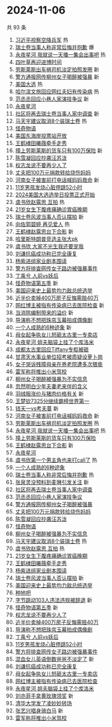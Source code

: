 # 2024-11-06

共 93 条

<!-- BEGIN -->
<!-- 最后更新时间 Wed Nov 06 2024 01:16:00 GMT+0800 (China Standard Time) -->

1. [习近平视察空降兵军](https://s.weibo.com//weibo?q=%23%E4%B9%A0%E8%BF%91%E5%B9%B3%E8%A7%86%E5%AF%9F%E7%A9%BA%E9%99%8D%E5%85%B5%E5%86%9B%23&Refer=new_time)
   热
1. [瑞士卷当事人称非常后悔并抱歉](https://s.weibo.com//weibo?q=%23%E7%91%9E%E5%A3%AB%E5%8D%B7%E5%BD%93%E4%BA%8B%E4%BA%BA%E7%A7%B0%E9%9D%9E%E5%B8%B8%E5%90%8E%E6%82%94%E5%B9%B6%E6%8A%B1%E6%AD%89%23&t=31&band_rank=1&Refer=top)
   爆
1. [永夜星河 我就说一天播一集会出事吧](https://s.weibo.com//weibo?q=%E6%B0%B8%E5%A4%9C%E6%98%9F%E6%B2%B3%20%E6%88%91%E5%B0%B1%E8%AF%B4%E4%B8%80%E5%A4%A9%E6%92%AD%E4%B8%80%E9%9B%86%E4%BC%9A%E5%87%BA%E4%BA%8B%E5%90%A7&t=31&band_rank=2&Refer=top)
   热
1. [四叶草再迎进博时间](https://s.weibo.com//weibo?q=%23%E5%9B%9B%E5%8F%B6%E8%8D%89%E5%86%8D%E8%BF%8E%E8%BF%9B%E5%8D%9A%E6%97%B6%E9%97%B4%23&t=31&band_rank=3&Refer=top)
1. [劳斯莱斯出车祸司机淡定拍照发圈](https://s.weibo.com//weibo?q=%23%E5%8A%B3%E6%96%AF%E8%8E%B1%E6%96%AF%E5%87%BA%E8%BD%A6%E7%A5%B8%E5%8F%B8%E6%9C%BA%E6%B7%A1%E5%AE%9A%E6%8B%8D%E7%85%A7%E5%8F%91%E5%9C%88%23&t=31&band_rank=4&Refer=top)
   新
1. [警方通报网传柳州女子喝醉被强暴](https://s.weibo.com//weibo?q=%23%E8%AD%A6%E6%96%B9%E9%80%9A%E6%8A%A5%E7%BD%91%E4%BC%A0%E6%9F%B3%E5%B7%9E%E5%A5%B3%E5%AD%90%E5%96%9D%E9%86%89%E8%A2%AB%E5%BC%BA%E6%9A%B4%23&t=31&band_rank=5&Refer=top)
   新
1. [美国大选](https://s.weibo.com//weibo?q=%23%E7%BE%8E%E5%9B%BD%E5%A4%A7%E9%80%89%23&t=31&band_rank=6&Refer=top)
   热
1. [哈尔滨文旅回应网红夫妇有传染病](https://s.weibo.com//weibo?q=%23%E5%93%88%E5%B0%94%E6%BB%A8%E6%96%87%E6%97%85%E5%9B%9E%E5%BA%94%E7%BD%91%E7%BA%A2%E5%A4%AB%E5%A6%87%E6%9C%89%E4%BC%A0%E6%9F%93%E7%97%85%23&t=31&band_rank=7&Refer=top)
   热
1. [范丞丞回应小巷人家演技争议](https://s.weibo.com//weibo?q=%23%E8%8C%83%E4%B8%9E%E4%B8%9E%E5%9B%9E%E5%BA%94%E5%B0%8F%E5%B7%B7%E4%BA%BA%E5%AE%B6%E6%BC%94%E6%8A%80%E4%BA%89%E8%AE%AE%23&t=31&band_rank=8&Refer=top)
   新
1. [永夜星河](https://s.weibo.com//weibo?q=%E6%B0%B8%E5%A4%9C%E6%98%9F%E6%B2%B3&t=31&band_rank=9&Refer=top)
1. [社区将再去瑞士卷当事人家中调查](https://s.weibo.com//weibo?q=%23%E7%A4%BE%E5%8C%BA%E5%B0%86%E5%86%8D%E5%8E%BB%E7%91%9E%E5%A3%AB%E5%8D%B7%E5%BD%93%E4%BA%8B%E4%BA%BA%E5%AE%B6%E4%B8%AD%E8%B0%83%E6%9F%A5%23&t=31&band_rank=10&Refer=top)
   新
1. [马天宇建议取消8个装瑞士卷](https://s.weibo.com//weibo?q=%23%E9%A9%AC%E5%A4%A9%E5%AE%87%E5%BB%BA%E8%AE%AE%E5%8F%96%E6%B6%888%E4%B8%AA%E8%A3%85%E7%91%9E%E5%A3%AB%E5%8D%B7%23&t=31&band_rank=11&Refer=top)
   热
1. [怪奇物语](https://s.weibo.com//weibo?q=%E6%80%AA%E5%A5%87%E7%89%A9%E8%AF%AD&t=31&band_rank=12&Refer=top)
1. [美国东海岸投票站开放](https://s.weibo.com//weibo?q=%23%E7%BE%8E%E5%9B%BD%E4%B8%9C%E6%B5%B7%E5%B2%B8%E6%8A%95%E7%A5%A8%E7%AB%99%E5%BC%80%E6%94%BE%23&t=31&band_rank=13&Refer=top)
1. [王鹤棣田曦薇牵手走秀](https://s.weibo.com//weibo?q=%23%E7%8E%8B%E9%B9%A4%E6%A3%A3%E7%94%B0%E6%9B%A6%E8%96%87%E7%89%B5%E6%89%8B%E8%B5%B0%E7%A7%80%23&t=31&band_rank=14&Refer=top)
1. [撞上劳斯莱斯的货车只有100万保险](https://s.weibo.com//weibo?q=%23%E6%92%9E%E4%B8%8A%E5%8A%B3%E6%96%AF%E8%8E%B1%E6%96%AF%E7%9A%84%E8%B4%A7%E8%BD%A6%E5%8F%AA%E6%9C%89100%E4%B8%87%E4%BF%9D%E9%99%A9%23&t=31&band_rank=15&Refer=top)
   新
1. [陈雪凝回应抄袭汪苏泷](https://s.weibo.com//weibo?q=%E9%99%88%E9%9B%AA%E5%87%9D%E5%9B%9E%E5%BA%94%E6%8A%84%E8%A2%AD%E6%B1%AA%E8%8B%8F%E6%B3%B7&t=31&band_rank=16&Refer=top)
1. [权志龙说不要再少人了](https://s.weibo.com//weibo?q=%E6%9D%83%E5%BF%97%E9%BE%99%E8%AF%B4%E4%B8%8D%E8%A6%81%E5%86%8D%E5%B0%91%E4%BA%BA%E4%BA%86&t=31&band_rank=17&Refer=top)
1. [丈夫把100万元捐款转给烧伤妈妈](https://s.weibo.com//weibo?q=%23%E4%B8%88%E5%A4%AB%E6%8A%8A100%E4%B8%87%E5%85%83%E6%8D%90%E6%AC%BE%E8%BD%AC%E7%BB%99%E7%83%A7%E4%BC%A4%E5%A6%88%E5%A6%88%23&t=31&band_rank=18&Refer=top)
1. [河南女子被害前打电话喊妈妈救命](https://s.weibo.com//weibo?q=%E6%B2%B3%E5%8D%97%E5%A5%B3%E5%AD%90%E8%A2%AB%E5%AE%B3%E5%89%8D%E6%89%93%E7%94%B5%E8%AF%9D%E5%96%8A%E5%A6%88%E5%A6%88%E6%95%91%E5%91%BD&t=31&band_rank=19&Refer=top)
   新
1. [11岁男孩发烧心脏停跳52小时](https://s.weibo.com//weibo?q=%2311%E5%B2%81%E7%94%B7%E5%AD%A9%E5%8F%91%E7%83%A7%E5%BF%83%E8%84%8F%E5%81%9C%E8%B7%B352%E5%B0%8F%E6%97%B6%23&t=31&band_rank=20&Refer=top)
1. [2024美国大选选举日投票正式开始](https://s.weibo.com//weibo?q=%232024%E7%BE%8E%E5%9B%BD%E5%A4%A7%E9%80%89%E9%80%89%E4%B8%BE%E6%97%A5%E6%8A%95%E7%A5%A8%E6%AD%A3%E5%BC%8F%E5%BC%80%E5%A7%8B%23&t=31&band_rank=21&Refer=top)
1. [虞书欣赵露思 互拍](https://s.weibo.com//weibo?q=%E8%99%9E%E4%B9%A6%E6%AC%A3%E8%B5%B5%E9%9C%B2%E6%80%9D%20%E4%BA%92%E6%8B%8D&t=31&band_rank=22&Refer=top)
   热
1. [21岁女生下腹疼痛确诊胃癌晚期](https://s.weibo.com//weibo?q=%2321%E5%B2%81%E5%A5%B3%E7%94%9F%E4%B8%8B%E8%85%B9%E7%96%BC%E7%97%9B%E7%A1%AE%E8%AF%8A%E8%83%83%E7%99%8C%E6%99%9A%E6%9C%9F%23&t=31&band_rank=23&Refer=top)
1. [瑞士卷风波当事人否认摆拍](https://s.weibo.com//weibo?q=%23%E7%91%9E%E5%A3%AB%E5%8D%B7%E9%A3%8E%E6%B3%A2%E5%BD%93%E4%BA%8B%E4%BA%BA%E5%90%A6%E8%AE%A4%E6%91%86%E6%8B%8D%23&t=31&band_rank=24&Refer=top)
   新
1. [向佐郭碧婷 再见爱人](https://s.weibo.com//weibo?q=%E5%90%91%E4%BD%90%E9%83%AD%E7%A2%A7%E5%A9%B7%20%E5%86%8D%E8%A7%81%E7%88%B1%E4%BA%BA&t=31&band_rank=25&Refer=top)
   热
1. [王鹤棣赵露思台下合影](https://s.weibo.com//weibo?q=%23%E7%8E%8B%E9%B9%A4%E6%A3%A3%E8%B5%B5%E9%9C%B2%E6%80%9D%E5%8F%B0%E4%B8%8B%E5%90%88%E5%BD%B1%23&t=31&band_rank=26&Refer=top)
   新
1. [哈里斯特朗普竞选主张大pk](https://s.weibo.com//weibo?q=%23%E5%93%88%E9%87%8C%E6%96%AF%E7%89%B9%E6%9C%97%E6%99%AE%E7%AB%9E%E9%80%89%E4%B8%BB%E5%BC%A0%E5%A4%A7pk%23&t=31&band_rank=27&Refer=top)
1. [虞书欣 大家不光生我还要宠我](https://s.weibo.com//weibo?q=%E8%99%9E%E4%B9%A6%E6%AC%A3%20%E5%A4%A7%E5%AE%B6%E4%B8%8D%E5%85%89%E7%94%9F%E6%88%91%E8%BF%98%E8%A6%81%E5%AE%A0%E6%88%91&t=31&band_rank=28&Refer=top)
1. [刘谦抗癌成功称已完全康复](https://s.weibo.com//weibo?q=%23%E5%88%98%E8%B0%A6%E6%8A%97%E7%99%8C%E6%88%90%E5%8A%9F%E7%A7%B0%E5%B7%B2%E5%AE%8C%E5%85%A8%E5%BA%B7%E5%A4%8D%23&t=31&band_rank=29&Refer=top)
1. [杨紫进组家业剧本围读](https://s.weibo.com//weibo?q=%23%E6%9D%A8%E7%B4%AB%E8%BF%9B%E7%BB%84%E5%AE%B6%E4%B8%9A%E5%89%A7%E6%9C%AC%E5%9B%B4%E8%AF%BB%23&t=31&band_rank=30&Refer=top)
1. [警方将排查网传女子路边被强暴事件](https://s.weibo.com//weibo?q=%23%E8%AD%A6%E6%96%B9%E5%B0%86%E6%8E%92%E6%9F%A5%E7%BD%91%E4%BC%A0%E5%A5%B3%E5%AD%90%E8%B7%AF%E8%BE%B9%E8%A2%AB%E5%BC%BA%E6%9A%B4%E4%BA%8B%E4%BB%B6%23&t=31&band_rank=31&Refer=top)
1. [丁禹兮 人前vs妖后](https://s.weibo.com//weibo?q=%E4%B8%81%E7%A6%B9%E5%85%AE%20%E4%BA%BA%E5%89%8Dvs%E5%A6%96%E5%90%8E&t=31&band_rank=32&Refer=top)
1. [怪奇物语第五季](https://s.weibo.com//weibo?q=%E6%80%AA%E5%A5%87%E7%89%A9%E8%AF%AD%E7%AC%AC%E4%BA%94%E5%AD%A3&t=31&band_rank=33&Refer=top)
   新
1. [美国迎来史上最势均力敌总统选举](https://s.weibo.com//weibo?q=%23%E7%BE%8E%E5%9B%BD%E8%BF%8E%E6%9D%A5%E5%8F%B2%E4%B8%8A%E6%9C%80%E5%8A%BF%E5%9D%87%E5%8A%9B%E6%95%8C%E6%80%BB%E7%BB%9F%E9%80%89%E4%B8%BE%23&t=31&band_rank=34&Refer=top)
1. [近半价卖掉400万房子反悔需赔40万](https://s.weibo.com//weibo?q=%23%E8%BF%91%E5%8D%8A%E4%BB%B7%E5%8D%96%E6%8E%89400%E4%B8%87%E6%88%BF%E5%AD%90%E5%8F%8D%E6%82%94%E9%9C%80%E8%B5%9440%E4%B8%87%23&t=31&band_rank=35&Refer=top)
1. [网红博主被指有传染病已去医院检查](https://s.weibo.com//weibo?q=%23%E7%BD%91%E7%BA%A2%E5%8D%9A%E4%B8%BB%E8%A2%AB%E6%8C%87%E6%9C%89%E4%BC%A0%E6%9F%93%E7%97%85%E5%B7%B2%E5%8E%BB%E5%8C%BB%E9%99%A2%E6%A3%80%E6%9F%A5%23&t=31&band_rank=36&Refer=top)
   新
1. [当消除编制带来的溢价](https://s.weibo.com//weibo?q=%23%E5%BD%93%E6%B6%88%E9%99%A4%E7%BC%96%E5%88%B6%E5%B8%A6%E6%9D%A5%E7%9A%84%E6%BA%A2%E4%BB%B7%23&t=31&band_rank=37&Refer=top)
   新
1. [导演称不想把珠帘玉幕拍成偶像剧](https://s.weibo.com//weibo?q=%23%E5%AF%BC%E6%BC%94%E7%A7%B0%E4%B8%8D%E6%83%B3%E6%8A%8A%E7%8F%A0%E5%B8%98%E7%8E%89%E5%B9%95%E6%8B%8D%E6%88%90%E5%81%B6%E5%83%8F%E5%89%A7%23&t=31&band_rank=38&Refer=top)
1. [一个人成熟的6种迹象](https://s.weibo.com//weibo?q=%23%E4%B8%80%E4%B8%AA%E4%BA%BA%E6%88%90%E7%86%9F%E7%9A%846%E7%A7%8D%E8%BF%B9%E8%B1%A1%23&t=31&band_rank=39&Refer=top)
   新
1. [母女起争执女儿怒砸太古里一专卖店](https://s.weibo.com//weibo?q=%23%E6%AF%8D%E5%A5%B3%E8%B5%B7%E4%BA%89%E6%89%A7%E5%A5%B3%E5%84%BF%E6%80%92%E7%A0%B8%E5%A4%AA%E5%8F%A4%E9%87%8C%E4%B8%80%E4%B8%93%E5%8D%96%E5%BA%97%23&t=31&band_rank=40&Refer=top)
1. [永夜星河 姐夫脑袋上挂了个库洛米](https://s.weibo.com//weibo?q=%E6%B0%B8%E5%A4%9C%E6%98%9F%E6%B2%B3%20%E5%A7%90%E5%A4%AB%E8%84%91%E8%A2%8B%E4%B8%8A%E6%8C%82%E4%BA%86%E4%B8%AA%E5%BA%93%E6%B4%9B%E7%B1%B3&t=31&band_rank=41&Refer=top)
1. [成都太古里回应Tiffany专柜被砸](https://s.weibo.com//weibo?q=%23%E6%88%90%E9%83%BD%E5%A4%AA%E5%8F%A4%E9%87%8C%E5%9B%9E%E5%BA%94Tiffany%E4%B8%93%E6%9F%9C%E8%A2%AB%E7%A0%B8%23&t=31&band_rank=42&Refer=top)
1. [甘肃天水事业单位招考被质疑设萝卜岗](https://s.weibo.com//weibo?q=%23%E7%94%98%E8%82%83%E5%A4%A9%E6%B0%B4%E4%BA%8B%E4%B8%9A%E5%8D%95%E4%BD%8D%E6%8B%9B%E8%80%83%E8%A2%AB%E8%B4%A8%E7%96%91%E8%AE%BE%E8%90%9D%E5%8D%9C%E5%B2%97%23&t=31&band_rank=43&Refer=top)
1. [女子哭诉残障母亲在养老院遭多次猥亵](https://s.weibo.com//weibo?q=%23%E5%A5%B3%E5%AD%90%E5%93%AD%E8%AF%89%E6%AE%8B%E9%9A%9C%E6%AF%8D%E4%BA%B2%E5%9C%A8%E5%85%BB%E8%80%81%E9%99%A2%E9%81%AD%E5%A4%9A%E6%AC%A1%E7%8C%A5%E4%BA%B5%23&t=31&band_rank=44&Refer=top)
1. [雷军称将推出小米驾校](https://s.weibo.com//weibo?q=%23%E9%9B%B7%E5%86%9B%E7%A7%B0%E5%B0%86%E6%8E%A8%E5%87%BA%E5%B0%8F%E7%B1%B3%E9%A9%BE%E6%A0%A1%23&t=31&band_rank=45&Refer=top)
1. [柳州女子喝醉被强暴为不实信息](https://s.weibo.com//weibo?q=%23%E6%9F%B3%E5%B7%9E%E5%A5%B3%E5%AD%90%E5%96%9D%E9%86%89%E8%A2%AB%E5%BC%BA%E6%9A%B4%E4%B8%BA%E4%B8%8D%E5%AE%9E%E4%BF%A1%E6%81%AF%23&t=31&band_rank=46&Refer=top)
1. [忽然明白少年夫妻老来伴的含义](https://s.weibo.com//weibo?q=%23%E5%BF%BD%E7%84%B6%E6%98%8E%E7%99%BD%E5%B0%91%E5%B9%B4%E5%A4%AB%E5%A6%BB%E8%80%81%E6%9D%A5%E4%BC%B4%E7%9A%84%E5%90%AB%E4%B9%89%23&t=31&band_rank=47&Refer=top)
1. [羽绒服涨价与猪肉价格有关](https://s.weibo.com//weibo?q=%23%E7%BE%BD%E7%BB%92%E6%9C%8D%E6%B6%A8%E4%BB%B7%E4%B8%8E%E7%8C%AA%E8%82%89%E4%BB%B7%E6%A0%BC%E6%9C%89%E5%85%B3%23&t=31&band_rank=48&Refer=top)
   新
1. [王楚钦7325分继续霸榜世界第一](https://s.weibo.com//weibo?q=%23%E7%8E%8B%E6%A5%9A%E9%92%A67325%E5%88%86%E7%BB%A7%E7%BB%AD%E9%9C%B8%E6%A6%9C%E4%B8%96%E7%95%8C%E7%AC%AC%E4%B8%80%23&t=31&band_rank=49&Refer=top)
1. [钱天一vs考夫蔓](https://s.weibo.com//weibo?q=%23%E9%92%B1%E5%A4%A9%E4%B8%80vs%E8%80%83%E5%A4%AB%E8%94%93%23&t=31&band_rank=50&Refer=top)
   新
1. [河南女子被害前打电话喊妈妈救命](https://s.weibo.com//weibo?q=%E6%B2%B3%E5%8D%97%E5%A5%B3%E5%AD%90%E8%A2%AB%E5%AE%B3%E5%89%8D%E6%89%93%E7%94%B5%E8%AF%9D%E5%96%8A%E5%A6%88%E5%A6%88%E6%95%91%E5%91%BD&t=31&band_rank=1&Refer=top)
   新
1. [劳斯莱斯出车祸司机淡定拍照发圈](https://s.weibo.com//weibo?q=%23%E5%8A%B3%E6%96%AF%E8%8E%B1%E6%96%AF%E5%87%BA%E8%BD%A6%E7%A5%B8%E5%8F%B8%E6%9C%BA%E6%B7%A1%E5%AE%9A%E6%8B%8D%E7%85%A7%E5%8F%91%E5%9C%88%23&t=31&band_rank=2&Refer=top)
   热
1. [永夜星河 我就说一天播一集会出事吧](https://s.weibo.com//weibo?q=%E6%B0%B8%E5%A4%9C%E6%98%9F%E6%B2%B3%20%E6%88%91%E5%B0%B1%E8%AF%B4%E4%B8%80%E5%A4%A9%E6%92%AD%E4%B8%80%E9%9B%86%E4%BC%9A%E5%87%BA%E4%BA%8B%E5%90%A7&t=31&band_rank=4&Refer=top)
   热
1. [撞上劳斯莱斯的货车只有100万保险](https://s.weibo.com//weibo?q=%23%E6%92%9E%E4%B8%8A%E5%8A%B3%E6%96%AF%E8%8E%B1%E6%96%AF%E7%9A%84%E8%B4%A7%E8%BD%A6%E5%8F%AA%E6%9C%89100%E4%B8%87%E4%BF%9D%E9%99%A9%23&t=31&band_rank=5&Refer=top)
1. [王鹤棣赵露思台下合影](https://s.weibo.com//weibo?q=%23%E7%8E%8B%E9%B9%A4%E6%A3%A3%E8%B5%B5%E9%9C%B2%E6%80%9D%E5%8F%B0%E4%B8%8B%E5%90%88%E5%BD%B1%23&t=31&band_rank=7&Refer=top)
   新
1. [永夜星河](https://s.weibo.com//weibo?q=%E6%B0%B8%E5%A4%9C%E6%98%9F%E6%B2%B3&t=31&band_rank=8&Refer=top)
1. [虞书欣第一个男主角也来打call了](https://s.weibo.com//weibo?q=%E8%99%9E%E4%B9%A6%E6%AC%A3%E7%AC%AC%E4%B8%80%E4%B8%AA%E7%94%B7%E4%B8%BB%E8%A7%92%E4%B9%9F%E6%9D%A5%E6%89%93call%E4%BA%86&t=31&band_rank=9&Refer=top)
   热
1. [一个人成熟的6种迹象](https://s.weibo.com//weibo?q=%23%E4%B8%80%E4%B8%AA%E4%BA%BA%E6%88%90%E7%86%9F%E7%9A%846%E7%A7%8D%E8%BF%B9%E8%B1%A1%23&t=31&band_rank=10&Refer=top)
1. [瑞士卷当事人称非常后悔并抱歉](https://s.weibo.com//weibo?q=%23%E7%91%9E%E5%A3%AB%E5%8D%B7%E5%BD%93%E4%BA%8B%E4%BA%BA%E7%A7%B0%E9%9D%9E%E5%B8%B8%E5%90%8E%E6%82%94%E5%B9%B6%E6%8A%B1%E6%AD%89%23&t=31&band_rank=11&Refer=top)
   热
1. [张泉灵没预料到麦琳引发关注](https://s.weibo.com//weibo?q=%23%E5%BC%A0%E6%B3%89%E7%81%B5%E6%B2%A1%E9%A2%84%E6%96%99%E5%88%B0%E9%BA%A6%E7%90%B3%E5%BC%95%E5%8F%91%E5%85%B3%E6%B3%A8%23&t=31&band_rank=12&Refer=top)
   新
1. [社区将再去瑞士卷当事人家中调查](https://s.weibo.com//weibo?q=%23%E7%A4%BE%E5%8C%BA%E5%B0%86%E5%86%8D%E5%8E%BB%E7%91%9E%E5%A3%AB%E5%8D%B7%E5%BD%93%E4%BA%8B%E4%BA%BA%E5%AE%B6%E4%B8%AD%E8%B0%83%E6%9F%A5%23&t=31&band_rank=14&Refer=top)
1. [范丞丞回应小巷人家演技争议](https://s.weibo.com//weibo?q=%23%E8%8C%83%E4%B8%9E%E4%B8%9E%E5%9B%9E%E5%BA%94%E5%B0%8F%E5%B7%B7%E4%BA%BA%E5%AE%B6%E6%BC%94%E6%8A%80%E4%BA%89%E8%AE%AE%23&t=31&band_rank=15&Refer=top)
1. [警方通报网传柳州女子喝醉被强暴](https://s.weibo.com//weibo?q=%23%E8%AD%A6%E6%96%B9%E9%80%9A%E6%8A%A5%E7%BD%91%E4%BC%A0%E6%9F%B3%E5%B7%9E%E5%A5%B3%E5%AD%90%E5%96%9D%E9%86%89%E8%A2%AB%E5%BC%BA%E6%9A%B4%23&t=31&band_rank=16&Refer=top)
1. [丈夫把100万元捐款转给烧伤妈妈](https://s.weibo.com//weibo?q=%23%E4%B8%88%E5%A4%AB%E6%8A%8A100%E4%B8%87%E5%85%83%E6%8D%90%E6%AC%BE%E8%BD%AC%E7%BB%99%E7%83%A7%E4%BC%A4%E5%A6%88%E5%A6%88%23&t=31&band_rank=17&Refer=top)
1. [陈雪凝回应抄袭汪苏泷](https://s.weibo.com//weibo?q=%E9%99%88%E9%9B%AA%E5%87%9D%E5%9B%9E%E5%BA%94%E6%8A%84%E8%A2%AD%E6%B1%AA%E8%8B%8F%E6%B3%B7&t=31&band_rank=18&Refer=top)
1. [怪奇物语](https://s.weibo.com//weibo?q=%E6%80%AA%E5%A5%87%E7%89%A9%E8%AF%AD&t=31&band_rank=19&Refer=top)
1. [柳州女子喝醉被强暴为不实信息](https://s.weibo.com//weibo?q=%23%E6%9F%B3%E5%B7%9E%E5%A5%B3%E5%AD%90%E5%96%9D%E9%86%89%E8%A2%AB%E5%BC%BA%E6%9A%B4%E4%B8%BA%E4%B8%8D%E5%AE%9E%E4%BF%A1%E6%81%AF%23&t=31&band_rank=20&Refer=top)
1. [马天宇建议取消8个装瑞士卷](https://s.weibo.com//weibo?q=%23%E9%A9%AC%E5%A4%A9%E5%AE%87%E5%BB%BA%E8%AE%AE%E5%8F%96%E6%B6%888%E4%B8%AA%E8%A3%85%E7%91%9E%E5%A3%AB%E5%8D%B7%23&t=31&band_rank=22&Refer=top)
   热
1. [虞书欣赵露思 互拍](https://s.weibo.com//weibo?q=%E8%99%9E%E4%B9%A6%E6%AC%A3%E8%B5%B5%E9%9C%B2%E6%80%9D%20%E4%BA%92%E6%8B%8D&t=31&band_rank=23&Refer=top)
   热
1. [21岁女生下腹疼痛确诊胃癌晚期](https://s.weibo.com//weibo?q=%2321%E5%B2%81%E5%A5%B3%E7%94%9F%E4%B8%8B%E8%85%B9%E7%96%BC%E7%97%9B%E7%A1%AE%E8%AF%8A%E8%83%83%E7%99%8C%E6%99%9A%E6%9C%9F%23&t=31&band_rank=24&Refer=top)
1. [王鹤棣田曦薇牵手走秀](https://s.weibo.com//weibo?q=%23%E7%8E%8B%E9%B9%A4%E6%A3%A3%E7%94%B0%E6%9B%A6%E8%96%87%E7%89%B5%E6%89%8B%E8%B5%B0%E7%A7%80%23&t=31&band_rank=25&Refer=top)
1. [杨紫进组家业剧本围读](https://s.weibo.com//weibo?q=%23%E6%9D%A8%E7%B4%AB%E8%BF%9B%E7%BB%84%E5%AE%B6%E4%B8%9A%E5%89%A7%E6%9C%AC%E5%9B%B4%E8%AF%BB%23&t=31&band_rank=26&Refer=top)
1. [瑞士卷风波当事人否认摆拍](https://s.weibo.com//weibo?q=%23%E7%91%9E%E5%A3%AB%E5%8D%B7%E9%A3%8E%E6%B3%A2%E5%BD%93%E4%BA%8B%E4%BA%BA%E5%90%A6%E8%AE%A4%E6%91%86%E6%8B%8D%23&t=31&band_rank=28&Refer=top)
   新
1. [美国迎来史上最势均力敌总统选举](https://s.weibo.com//weibo?q=%23%E7%BE%8E%E5%9B%BD%E8%BF%8E%E6%9D%A5%E5%8F%B2%E4%B8%8A%E6%9C%80%E5%8A%BF%E5%9D%87%E5%8A%9B%E6%95%8C%E6%80%BB%E7%BB%9F%E9%80%89%E4%B8%BE%23&t=31&band_rank=29&Refer=top)
1. [种地吧](https://s.weibo.com//weibo?q=%E7%A7%8D%E5%9C%B0%E5%90%A7&t=31&band_rank=30&Refer=top)
1. [字节跳动103人违法违规被辞退](https://s.weibo.com//weibo?q=%23%E5%AD%97%E8%8A%82%E8%B7%B3%E5%8A%A8103%E4%BA%BA%E8%BF%9D%E6%B3%95%E8%BF%9D%E8%A7%84%E8%A2%AB%E8%BE%9E%E9%80%80%23&t=31&band_rank=31&Refer=top)
   新
1. [怪奇物语第五季](https://s.weibo.com//weibo?q=%E6%80%AA%E5%A5%87%E7%89%A9%E8%AF%AD%E7%AC%AC%E4%BA%94%E5%AD%A3&t=31&band_rank=32&Refer=top)
   新
1. [权志龙说不要再少人了](https://s.weibo.com//weibo?q=%E6%9D%83%E5%BF%97%E9%BE%99%E8%AF%B4%E4%B8%8D%E8%A6%81%E5%86%8D%E5%B0%91%E4%BA%BA%E4%BA%86&t=31&band_rank=33&Refer=top)
1. [近半价卖掉400万房子反悔需赔40万](https://s.weibo.com//weibo?q=%23%E8%BF%91%E5%8D%8A%E4%BB%B7%E5%8D%96%E6%8E%89400%E4%B8%87%E6%88%BF%E5%AD%90%E5%8F%8D%E6%82%94%E9%9C%80%E8%B5%9440%E4%B8%87%23&t=31&band_rank=34&Refer=top)
1. [导演称不想把珠帘玉幕拍成偶像剧](https://s.weibo.com//weibo?q=%23%E5%AF%BC%E6%BC%94%E7%A7%B0%E4%B8%8D%E6%83%B3%E6%8A%8A%E7%8F%A0%E5%B8%98%E7%8E%89%E5%B9%95%E6%8B%8D%E6%88%90%E5%81%B6%E5%83%8F%E5%89%A7%23&t=31&band_rank=35&Refer=top)
1. [丁禹兮 人前vs妖后](https://s.weibo.com//weibo?q=%E4%B8%81%E7%A6%B9%E5%85%AE%20%E4%BA%BA%E5%89%8Dvs%E5%A6%96%E5%90%8E&t=31&band_rank=36&Refer=top)
1. [11岁男孩发烧心脏停跳52小时](https://s.weibo.com//weibo?q=%2311%E5%B2%81%E7%94%B7%E5%AD%A9%E5%8F%91%E7%83%A7%E5%BF%83%E8%84%8F%E5%81%9C%E8%B7%B352%E5%B0%8F%E6%97%B6%23&t=31&band_rank=37&Refer=top)
1. [警方将排查网传女子路边被强暴事件](https://s.weibo.com//weibo?q=%23%E8%AD%A6%E6%96%B9%E5%B0%86%E6%8E%92%E6%9F%A5%E7%BD%91%E4%BC%A0%E5%A5%B3%E5%AD%90%E8%B7%AF%E8%BE%B9%E8%A2%AB%E5%BC%BA%E6%9A%B4%E4%BA%8B%E4%BB%B6%23&t=31&band_rank=38&Refer=top)
1. [混血女儿英语倒数爸爸不淡定了](https://s.weibo.com//weibo?q=%23%E6%B7%B7%E8%A1%80%E5%A5%B3%E5%84%BF%E8%8B%B1%E8%AF%AD%E5%80%92%E6%95%B0%E7%88%B8%E7%88%B8%E4%B8%8D%E6%B7%A1%E5%AE%9A%E4%BA%86%23&t=31&band_rank=39&Refer=top)
   新
1. [刘谦抗癌成功称已完全康复](https://s.weibo.com//weibo?q=%23%E5%88%98%E8%B0%A6%E6%8A%97%E7%99%8C%E6%88%90%E5%8A%9F%E7%A7%B0%E5%B7%B2%E5%AE%8C%E5%85%A8%E5%BA%B7%E5%A4%8D%23&t=31&band_rank=40&Refer=top)
1. [母女起争执女儿怒砸太古里一专卖店](https://s.weibo.com//weibo?q=%23%E6%AF%8D%E5%A5%B3%E8%B5%B7%E4%BA%89%E6%89%A7%E5%A5%B3%E5%84%BF%E6%80%92%E7%A0%B8%E5%A4%AA%E5%8F%A4%E9%87%8C%E4%B8%80%E4%B8%93%E5%8D%96%E5%BA%97%23&t=31&band_rank=41&Refer=top)
1. [网红博主被指有传染病已去医院检查](https://s.weibo.com//weibo?q=%23%E7%BD%91%E7%BA%A2%E5%8D%9A%E4%B8%BB%E8%A2%AB%E6%8C%87%E6%9C%89%E4%BC%A0%E6%9F%93%E7%97%85%E5%B7%B2%E5%8E%BB%E5%8C%BB%E9%99%A2%E6%A3%80%E6%9F%A5%23&t=31&band_rank=43&Refer=top)
1. [永夜星河 姐夫脑袋上挂了个库洛米](https://s.weibo.com//weibo?q=%E6%B0%B8%E5%A4%9C%E6%98%9F%E6%B2%B3%20%E5%A7%90%E5%A4%AB%E8%84%91%E8%A2%8B%E4%B8%8A%E6%8C%82%E4%BA%86%E4%B8%AA%E5%BA%93%E6%B4%9B%E7%B1%B3&t=31&band_rank=45&Refer=top)
1. [刘亦菲手拿黄玫瑰领奖](https://s.weibo.com//weibo?q=%23%E5%88%98%E4%BA%A6%E8%8F%B2%E6%89%8B%E6%8B%BF%E9%BB%84%E7%8E%AB%E7%91%B0%E9%A2%86%E5%A5%96%23&t=31&band_rank=46&Refer=top)
   新
1. [清华大学发了凌妙妙转场](https://s.weibo.com//weibo?q=%E6%B8%85%E5%8D%8E%E5%A4%A7%E5%AD%A6%E5%8F%91%E4%BA%86%E5%87%8C%E5%A6%99%E5%A6%99%E8%BD%AC%E5%9C%BA&t=31&band_rank=47&Refer=top)
1. [张艺兴唱身骑白马](https://s.weibo.com//weibo?q=%E5%BC%A0%E8%89%BA%E5%85%B4%E5%94%B1%E8%BA%AB%E9%AA%91%E7%99%BD%E9%A9%AC&t=31&band_rank=48&Refer=top)
   新
1. [雷军称将推出小米驾校](https://s.weibo.com//weibo?q=%23%E9%9B%B7%E5%86%9B%E7%A7%B0%E5%B0%86%E6%8E%A8%E5%87%BA%E5%B0%8F%E7%B1%B3%E9%A9%BE%E6%A0%A1%23&t=31&band_rank=49&Refer=top)

<!-- END -->
